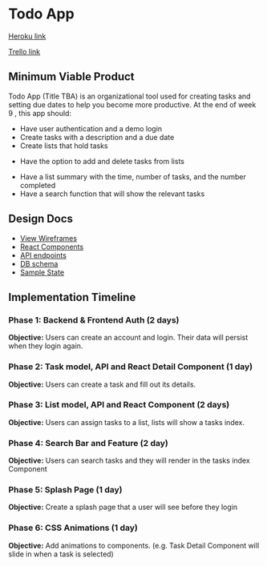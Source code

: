 # Todo App

[Heroku link][heroku]

[Trello link][trello]

[heroku]: https://todoprojectapp.herokuapp.com/
[trello]: https://trello.com/b/nMOAWGy9/todoapp-full-stack

## Minimum Viable Product

Todo App (Title TBA) is an organizational tool used for creating tasks and setting due dates to help you become more productive. At the end of week 9 , this app should:
* Have user authentication and a demo login
* Create tasks with a description and a due date
* Create lists that hold tasks
 + Have the option to add and delete tasks from lists
* Have a list summary with the time, number of tasks, and the number completed
* Have a search function that will show the relevant tasks

## Design Docs
* [View Wireframes][wireframes]
* [React Components][components]
* [API endpoints][api-endpoints]
* [DB schema][schema]
* [Sample State][sample-state]

[wireframes]: ./wireframes
[components]: ./component-hierarchy.md
[sample-state]: ./sample-state.md
[api-endpoints]: ./api-endpoints.md
[schema]: ./schema.md

## Implementation Timeline

### Phase 1: Backend & Frontend Auth (2 days)
**Objective:** Users can create an account and login. Their data will persist when they login again.

### Phase 2: Task model, API and React Detail Component (1 day)
**Objective:** Users can create a task and fill out its details.

### Phase 3: List model, API and React Component (2 days)
**Objective:** Users can assign tasks to a list, lists will show a tasks index.

### Phase 4: Search Bar and Feature (2 day)
**Objective:** Users can search tasks and they will render in the tasks index Component

### Phase 5: Splash Page (1 day)
**Objective:** Create a splash page that a user will see before they login

### Phase 6: CSS Animations (1 day)
**Objective:** Add animations to components. (e.g. Task Detail Component will slide in when a task is selected)
